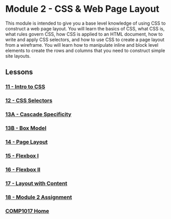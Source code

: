 # Module 2 - CSS & Web Page Layout
This module is intended to give you a base level knowledge of using CSS to construct a web page layout. You will learn the basics of CSS, what CSS is, what rules govern CSS, how CSS is applied to an HTML document, how to write and apply CSS selectors, and how to use CSS to create a page layout from a wireframe. You will learn how to manipulate inline and block level elements to create the rows and columns that you need to construct simple site layouts.

## Lessons

### [11 - Intro to CSS](11-css-intro/README.md)

### [12 - CSS Selectors](12-css-selectors/README.md)

### [13A - Cascade Specificity](13a-specificity/README.md)

### [13B - Box Model](13b-box-model/README.md)

### [14 - Page Layout](14-page-layout/README.md)

### [15 - Flexbox I](15-flexbox-i/README.md)

### [16 - Flexbox II](16-flexbox-ii/README.md)

### [17 - Layout with Content](17-content-layout/README.md)

### [18 - Module 2 Assignment](18-module2-assignment/README.md)

### [COMP1017 Home](../comp1017.md)
